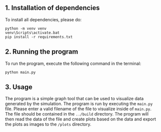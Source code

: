 ## 1. Installation of dependencies

To install all dependencies, please do:

`python -m venv venv`\
`venv\Scripts\activate.bat`\
`pip install -r requirements.txt`

## 2. Running the program

To run the program, execute the following command in the terminal:

`python main.py`

## 3. Usage

The program is a simple graph tool that can be used to visualize data generated by the simulation. The program is run by executing the `main.py` file. Please enter a valid filename of the file to visualize inside of `main.py`. The file should be contained in the `../build` directory. The program will then read the data of the file and create plots based on the data and export the plots as images to the `/plots` directory.

